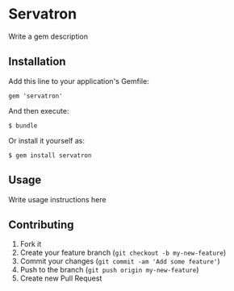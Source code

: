 # Servatron

Write a gem description

## Installation

Add this line to your application's Gemfile:

    gem 'servatron'

And then execute:

    $ bundle

Or install it yourself as:

    $ gem install servatron

## Usage

Write usage instructions here

## Contributing

1. Fork it
2. Create your feature branch (`git checkout -b my-new-feature`)
3. Commit your changes (`git commit -am 'Add some feature'`)
4. Push to the branch (`git push origin my-new-feature`)
5. Create new Pull Request
